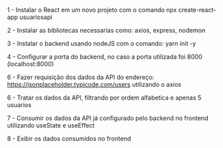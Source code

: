 1 - Instalar o React em um novo projeto com o comando npx create-react-app usuariosapi

2 - Instalar as bibliotecas necessarias como: axios, express, nodemon

3 - Instalar o backend usando nodeJS com o comando: yarn init -y

4 - Configurar a porta do backend, no caso a porta utilizada foi 8000 (localhost:8000)

6 - Fazer requisição dos dados da API do endereço: https://jsonplaceholder.typicode.com/users utilizando o axios

6 - Tratar os dados da API, filtrando por ordem alfabetica e apenas 5 usuarios

7 - Consumir os dados da API já configurado pelo backend no frontend utilizando useState e useEffect

8 - Exibir os dados consumidos no frontend
